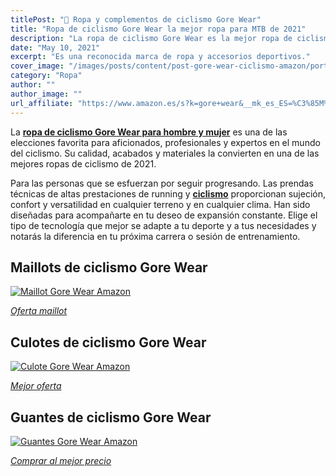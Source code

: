 ```yaml
---
titlePost: "🥇 Ropa y complementos de ciclismo Gore Wear"
title: "Ropa de ciclismo Gore Wear la mejor ropa para MTB de 2021"
description: "La ropa de ciclismo Gore Wear es la mejor ropa de ciclismo de 2021. En este artículo encontrarás las mejores ofertas. ¡Entra y cómpralo al mejor precio!"
date: "May 10, 2021"
excerpt: "Es una reconocida marca de ropa y accesorios deportivos."
cover_image: "/images/posts/content/post-gore-wear-ciclismo-amazon/portada-gore-wear.jpg"
category: "Ropa"
author: ""
author_image: ""
url_affiliate: "https://www.amazon.es/s?k=gore+wear&__mk_es_ES=%C3%85M%C3%85%C5%BD%C3%95%C3%91&linkCode=ll2&tag=devser-21&linkId=3d5872ac3d2f6de1ce73ec45422a406a&language=es_ES&ref_=as_li_ss_tl"
---
```


La [**ropa de ciclismo Gore Wear para hombre y mujer**](https://www.amazon.es/s?k=gore+wear&__mk_es_ES=%C3%85M%C3%85%C5%BD%C3%95%C3%91&linkCode=ll2&tag=devser-21&linkId=2365262c178b7f591d24fa84a775f732&language=es_ES&ref_=as_li_ss_tl) es una de las elecciones favorita para aficionados, profesionales y expertos en el mundo del ciclismo. Su calidad, acabados y materiales la convierten en una de las mejores ropas de ciclismo de 2021.

Para las personas que se esfuerzan por seguir progresando. Las prendas técnicas de altas prestaciones de running y [**ciclismo**](https://www.amazon.es/s?k=gore+wear&__mk_es_ES=%C3%85M%C3%85%C5%BD%C3%95%C3%91&linkCode=ll2&tag=devser-21&linkId=2365262c178b7f591d24fa84a775f732&language=es_ES&ref_=as_li_ss_tl) proporcionan sujeción, confort y versatilidad en cualquier terreno y en cualquier clima.
Han sido diseñadas para acompañarte en tu deseo de expansión constante. Elige el tipo de tecnología que mejor se adapte a tu deporte y a tus necesidades y notarás la diferencia en tu próxima carrera o sesión de entrenamiento. 

## Maillots de ciclismo Gore Wear

[![Maillot Gore Wear Amazon](/images/posts/content/post-gore-wear-ciclismo-amazon/maillots-gore-wear.jpg)](https://www.amazon.es/s?k=maillot+gore+wear&__mk_es_ES=%C3%85M%C3%85%C5%BD%C3%95%C3%91&linkCode=ll2&tag=devser-21&linkId=2d59342726b51a26f33588d9ed79e43c&language=es_ES&ref_=as_li_ss_tl "Maillot Gore Wear Amazon")

_[Oferta maillot](https://www.amazon.es/s?k=maillot+gore+wear&__mk_es_ES=%C3%85M%C3%85%C5%BD%C3%95%C3%91&linkCode=ll2&tag=devser-21&linkId=2d59342726b51a26f33588d9ed79e43c&language=es_ES&ref_=as_li_ss_tl)_

## Culotes de ciclismo Gore Wear

[![Culote Gore Wear Amazon](/images/posts/content/post-gore-wear-ciclismo-amazon/culotes-gore-wear.jpg)](https://www.amazon.es/s?k=culote+gore+wear&dc=&__mk_es_ES=%C3%85M%C3%85%C5%BD%C3%95%C3%91&linkCode=ll2&tag=devser-21&linkId=2dd6bb15adb6ba0eae06d3feac842886&language=es_ES&ref_=as_li_ss_tl "Culote Gore Wear Amazon")

_[Mejor oferta](https://www.amazon.es/s?k=culote+gore+wear&dc=&__mk_es_ES=%C3%85M%C3%85%C5%BD%C3%95%C3%91&linkCode=ll2&tag=devser-21&linkId=2dd6bb15adb6ba0eae06d3feac842886&language=es_ES&ref_=as_li_ss_tl)_

## Guantes de ciclismo Gore Wear

[![Guantes Gore Wear Amazon](/images/posts/content/post-gore-wear-ciclismo-amazon/guantes-gore-wear.jpg)](https://www.amazon.es/s?k=guantes+gore+wear&__mk_es_ES=%C3%85M%C3%85%C5%BD%C3%95%C3%91&linkCode=ll2&tag=devser-21&linkId=f3127855e2fcac92fb418f78e406273a&language=es_ES&ref_=as_li_ss_tl "Guantes Gore Wear Amazon")

*[Comprar al mejor precio](https://www.amazon.es/s?k=guantes+gore+wear&__mk_es_ES=%C3%85M%C3%85%C5%BD%C3%95%C3%91&linkCode=ll2&tag=devser-21&linkId=f3127855e2fcac92fb418f78e406273a&language=es_ES&ref_=as_li_ss_tl)*
